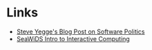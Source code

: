 # Links

- [Steve Yegge's Blog Post on Software Politics](SoftwarePolitics.md)
- [SeaWiDS Intro to Interactive Computing](SeaWiDS/NotebookIntro.slides.html)

